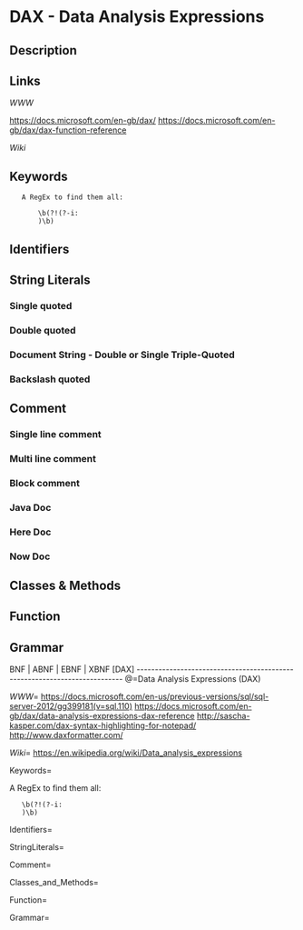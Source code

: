 
# DAX - Data Analysis Expressions

## Description


## Links

_WWW_

https://docs.microsoft.com/en-gb/dax/
https://docs.microsoft.com/en-gb/dax/dax-function-reference

_Wiki_


## Keywords
~~~
   A RegEx to find them all:

       \b(?!(?-i:
       )\b)
~~~


## Identifiers


## String Literals

### Single quoted

### Double quoted

### Document String - Double or Single Triple-Quoted

### Backslash quoted


## Comment

### Single line comment

### Multi line comment

### Block comment

### Java Doc

### Here Doc

### Now Doc


## Classes & Methods


## Function


## Grammar

BNF | ABNF | EBNF | XBNF
[DAX] --------------------------------------------------------------------------
@=Data Analysis Expressions (DAX)

_WWW_=
https://docs.microsoft.com/en-us/previous-versions/sql/sql-server-2012/gg399181(v=sql.110)
https://docs.microsoft.com/en-gb/dax/data-analysis-expressions-dax-reference
http://sascha-kasper.com/dax-syntax-highlighting-for-notepad/
http://www.daxformatter.com/

_Wiki_=
https://en.wikipedia.org/wiki/Data_analysis_expressions

Keywords=

   A RegEx to find them all:

       \b(?!(?-i:
       )\b)

Identifiers=

StringLiterals=

Comment=

Classes_and_Methods=

Function=

Grammar=

